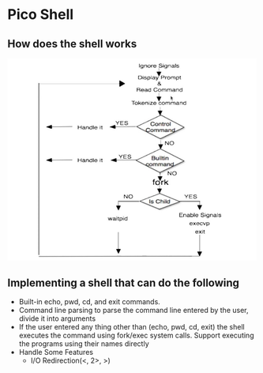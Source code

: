 # Pico Shell

## How does the shell works

![alt text](image-1.png)

## Implementing a shell that can do the following

- Built-in echo, pwd, cd, and exit commands.
- Command line parsing to parse the command line entered by the user, divide it into arguments
- If the user entered any thing other than (echo, pwd, cd, exit) the shell executes the command using fork/exec system calls.
Support executing the programs using their names directly
- Handle Some Features
  - I/O Redirection(<, 2>, >)
